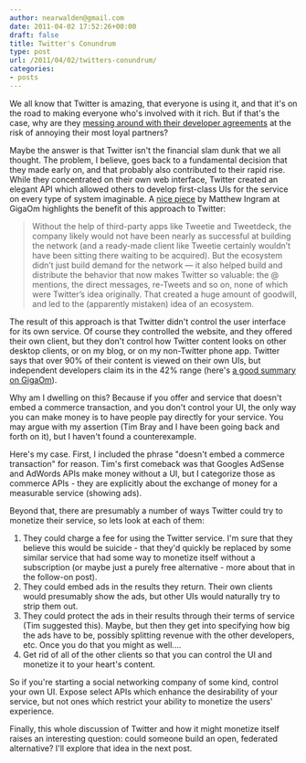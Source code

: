 ```yaml
---
author: nearwalden@gmail.com
date: 2011-04-02 17:52:26+00:00
draft: false
title: Twitter's Conundrum
type: post
url: /2011/04/02/twitters-conundrum/
categories:
- posts
---
```


We all know that Twitter is amazing, that everyone is using it, and that it's on the road to making everyone who's involved with it rich.  But if that's the case, why are they [messing around with their developer agreements](http://gigaom.com/2011/02/18/war-is-hell-welcome-to-the-twitter-wars-of-2011/) at the risk of annoying their most loyal partners?





Maybe the answer is that Twitter isn't the financial slam dunk that we all thought.  The problem, I believe, goes back to a fundamental decision that they made early on, and that probably also contributed to their rapid rise. While they concentrated on their own web interface, Twitter created an elegant API which allowed others to develop first-class UIs for the service on every type of system imaginable. A [nice piece](http://gigaom.com/2011/03/12/why-twitter-should-think-twice-about-bulldozing-the-ecosystem/) by Matthew Ingram at GigaOm highlights the benefit of this approach to Twitter:





<blockquote>
Without the help of third-party apps like Tweetie and Tweetdeck, the company likely would not have been nearly as successful at building the network (and a ready-made client like Tweetie certainly wouldn’t have been sitting there waiting to be acquired). But the ecosystem didn’t just build demand for the network — it also helped build and distribute the behavior that now makes Twitter so valuable: the @ mentions, the direct messages, re-Tweets and so on, none of which were Twitter’s idea originally. That created a huge amount of goodwill, and led to the (apparently mistaken) idea of an ecosystem.
</blockquote>





The result of this approach is that Twitter didn't control the user interface for its own service.  Of course they controlled the website, and they offered their own client, but they don't control how Twitter content looks on other desktop clients, or on my blog, or on my non-Twitter phone app.  Twitter says that over 90% of their content is viewed on their own UIs, but independent developers claim its in the 42% range (here's [a good summary on GigaOm](http://gigaom.com/2011/03/15/heres-why-developers-are-scaring-twitter/[])).





Why am I dwelling on this?  Because if you offer and service that doesn't embed a commerce transaction, and you don't control your UI, the only way you can make money is to have people pay directly for your service.  You may argue with my assertion (Tim Bray and I have been going back and forth on it), but I haven't found a counterexample.





Here's my case.  First, I included the phrase "doesn't embed a commerce transaction"  for reason.  Tim's first comeback was that Googles AdSense and AdWords APIs make money without a UI, but I categorize those as commerce APIs - they are explicitly about the exchange of money for a measurable service (showing ads).





Beyond that, there are presumably a number of ways Twitter could try to monetize their service, so lets look at each of them:






  1. They could charge a fee for using the Twitter service.  I'm sure that they believe this would be suicide - that they'd quickly be replaced by some similar service that had some way to monetize itself without a subscription (or maybe just a purely free alternative - more about that in the follow-on post).
  2. They could embed ads in the results they return.  Their own clients would presumably show the ads, but other UIs would naturally try to strip them out.  
  3. They could protect the ads in their results through their terms of service (Tim suggested this).  Maybe, but then they get into specifying how big the ads have to be, possibly splitting revenue with the other developers, etc.  Once you do that you might as well....
  4. Get rid of all of the other clients so that you can control the UI and monetize it to your heart's content.  




So if you're starting a social networking company of some kind, control your own UI.  Expose select APIs which enhance the desirability of your service, but not ones which restrict your ability to monetize the users' experience.





Finally, this whole discussion of Twitter and how it might monetize itself raises an interesting question:  could someone build an open, federated alternative?  I'll explore that idea in the next post.



